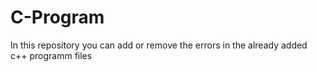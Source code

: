 # C-Program
In this repository you can add or remove the errors in the already added c++ programm files 
